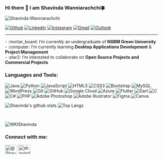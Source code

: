
### Hi there :wave: I am Shavinda Wanniarachchi:four_leaf_clover:
<p align="left"> <img src="https://komarev.com/ghpvc/?username=WKIShavinda&color=brightgreen" alt="Shavinda-Wanniarachchi" /> </p>

[![Github](https://img.shields.io/badge/-Github-000?style=flat&logo=Github&logoColor=white)](https://github.com/WKIShavinda)
[![Linkedin](https://img.shields.io/badge/-LinkedIn-blue?style=flat&logo=Linkedin&logoColor=white)](https://www.linkedin.com/in/shavinda-wanniarachchi-738925202/)
[![Instagram](https://img.shields.io/badge/-Instagram-c13584?style=flat&labelColor=c13584&logo=instagram&logoColor=white)](https://www.instagram.com/shavi__bro/)
[![Gmail](https://img.shields.io/badge/-Gmail-c14438?style=flat&logo=Gmail&logoColor=white)](mailto:shavinda@ieee.org)
[![Outlook](https://img.shields.io/badge/-Outlook-0078D4?style=flat&logo=Microsoft-Outlook&logoColor=white)](mailto:shavinda@outlook.com)

<!--
**WKIShavinda/WKIShavinda** is a ✨ _special_ ✨ repository because its `README.md` (this file) appears on your GitHub profile.

Here are some ideas to get you started:

- 🔭 I’m currently an undergraduate of <b>NSBM Green University, Sri Lanka</b>
- 🌱 I’m currently learning <b>Desktop Applications Development</b> & <b>Project Management</b>
- 👯 I’m looking to collaborate on <b>Open Source Projects</b> and <b>Commercial Projects</b>

- 🤔 I’m looking for help with 
- 💬 Ask me about ...
- 📫 How to reach me:shavinda20@outlook.com.com
- 😄 Pronouns: ...
- ⚡ Fun fact: ...
-->
<hr>
-  :mortar_board: I’m currently an undergraduate of <b>NSBM Green University</b><br>
-  :computer: I’m currently learning <b>Desktop Applications Development</b> & <b>Project Management</b><br>
-  :star2: I’m interested to collaborate on <b>Open Source Projects and Commercial Projects</b></br>



### Languages and Tools:
<p>
  <img alt="Java" src="https://img.shields.io/badge/java-%23ED8B00.svg?&style=for-the-badge&logo=java&logoColor=white"/>
  <img alt="Python" src="https://img.shields.io/badge/python%20-%2314354C.svg?&style=for-the-badge&logo=python&logoColor=white"/>
  <img alt="JavaScript" src="https://img.shields.io/badge/javascript%20-%23323330.svg?&style=for-the-badge&logo=javascript&logoColor=%23F7DF1E"/>
  
  <img alt="HTML5" src="https://img.shields.io/badge/html5%20-%23E34F26.svg?&style=for-the-badge&logo=html5&logoColor=white"/>
  <img alt="CSS3" src="https://img.shields.io/badge/css3%20-%231572B6.svg?&style=for-the-badge&logo=css3&logoColor=white"/>
  <img alt="Bootstrap" src="https://img.shields.io/badge/bootstrap%20-%23563D7C.svg?&style=for-the-badge&logo=bootstrap&logoColor=white"/>
  <img alt="MySQL" src="https://img.shields.io/badge/mysql-%2300f.svg?&style=for-the-badge&logo=mysql&logoColor=white"/>
  
  <img alt="WordPress" src="https://img.shields.io/badge/WordPress%20-%23117AC9.svg?&style=for-the-badge&logo=WordPress&logoColor=white"/>
  <img alt="Git" src="https://img.shields.io/badge/git%20-%23F05033.svg?&style=for-the-badge&logo=git&logoColor=white"/>
  <img alt="GitHub" src="https://img.shields.io/badge/github%20-%23121011.svg?&style=for-the-badge&logo=github&logoColor=white"/>
  
  <img alt="Google Cloud" src="https://img.shields.io/badge/Google%20Cloud%20-%234285F4.svg?&style=for-the-badge&logo=google-cloud&logoColor=white"/>
  <img alt="Azure" src="https://img.shields.io/badge/azure%20-%230072C6.svg?&style=for-the-badge&logo=azure-devops&logoColor=white"/>
  <img alt="Flutter" src="https://img.shields.io/badge/Flutter%20-%2302569B.svg?&style=for-the-badge&logo=Flutter&logoColor=white" />
  <img alt="Dart" src="https://img.shields.io/badge/dart-%230175C2.svg?&style=for-the-badge&logo=dart&logoColor=white"/>
  <img alt="C" src="https://img.shields.io/badge/c%20-%2300599C.svg?&style=for-the-badge&logo=c&logoColor=white"/>
  <img alt="C#" src="https://img.shields.io/badge/c%23%20-%23239120.svg?&style=for-the-badge&logo=c-sharp&logoColor=white"/>
  <img alt="PHP" src="https://img.shields.io/badge/php-%23777BB4.svg?&style=for-the-badge&logo=php&logoColor=white"/>
  <img alt="Adobe Photoshop" src="https://img.shields.io/badge/adobe%20photoshop%20-%2331A8FF.svg?&style=for-the-badge&logo=adobe%20photoshop&logoColor=white"/>
  <img alt="Adobe Illustrator" src="https://img.shields.io/badge/adobe%20illustrator%20-%23FF9A00.svg?&style=for-the-badge&logo=adobe%20illustrator&logoColor=white"/>
  <img alt="Figma" src="https://img.shields.io/badge/figma%20-%23F24E1E.svg?&style=for-the-badge&logo=figma&logoColor=white"/>
  <img alt="Canva" src="https://img.shields.io/badge/Canva%20-%2300C4CC.svg?&style=for-the-badge&logo=Canva&logoColor=white"/>
</p>


<!-- ![Android Studio](https://img.shields.io/badge/-Android%20Studio-green?style=flat-square&logo=android-studio) -->
<!-- ![Firebase](https://img.shields.io/badge/Firebase-007ACC?style=flat-square&logo=firebase) -->
<!-- ![Amazon AWS](https://img.shields.io/badge/Amazon%20AWS-232F3E?style=flat-square&logo=amazon-aws)  -->
<!-- ![MongoDB](https://img.shields.io/badge/-MongoDB-black?style=flat-square&logo=mongodb)  -->
<!-- ![Docker](https://img.shields.io/badge/-Docker-black?style=flat-square&logo=docker) 
<img alt="NodeJS" src="https://img.shields.io/badge/node.js%20-%2343853D.svg?&style=for-the-badge&logo=node.js&logoColor=white"/>
  <img alt="React" src="https://img.shields.io/badge/react%20-%2320232a.svg?&style=for-the-badge&logo=react&logoColor=%2361DAFB"/>
<img alt="Repl.it" src="https://img.shields.io/badge/Repl.it%20-%230D101E.svg?&style=for-the-badge&logo=Repl.it&logoColor=white"/>
<img alt="Visual Studio Code" src="https://img.shields.io/badge/VS%20Code-0078d7.svg?&style=for-the-badge&logo=visual-studio-code&logoColor=white"/>
  <img alt="Visual Studio" src="https://img.shields.io/badge/Visual%20Studio-5C2D91.svg?&style=for-the-badge&logo=visual-studio&logoColor=white"/>
  <img alt="PyCharm" src="https://img.shields.io/badge/PyCharm-000000.svg?&style=for-the-badge&logo=PyCharm&logoColor=white"/>
  <img alt="IntelliJ IDEA" src="https://img.shields.io/badge/IntelliJ%20IDEA-000000.svg?&style=for-the-badge&logo=intellij-idea&logoColor=white"/>
  <img alt="NetBeans IDE" src="https://img.shields.io/badge/NetBeans%20IDE-1B6AC6.svg?&style=for-the-badge&logo=apache-netbeans-ide&logoColor=white"/>
-->

![Shavinda's github stats](https://github-readme-stats.vercel.app/api?username=WKIShavinda&layout=compact&langs_count=8&theme=light)
![Top Langs](https://github-readme-stats.vercel.app/api/top-langs/?username=WKIShavinda&layout=compact&langs_count=8&theme=light)

<br />

<!-- <p align="left"> <a href="https://github.com/ryo-ma/github-profile-trophy"><img src="https://github-profile-trophy.vercel.app/?username=WKIShavinda" alt="WKIShavinda" /></a> </p> -->



<p><img align="center" src="https://github-readme-streak-stats.herokuapp.com/?user=WKIShavinda" alt="WKIShavinda" /></p>

<h3 align="left">Connect with me:</h3>
<p align="left">
<a href="https://dev.to/WKIShavinda" target="blank"><img align="center" src="https://cdn.jsdelivr.net/npm/simple-icons@3.0.1/icons/dev-dot-to.svg" alt="@Shavinda-Wanniarachchi" height="30" width="40" /></a>
<a href="https://www.linkedin.com/in/shavinda-wanniarachchi-738925202/" target="blank"><img align="center" src="https://cdn.jsdelivr.net/npm/simple-icons@3.0.1/icons/linkedin.svg" alt="shavinda-wanniarachchi" height="30" width="40" /></a>
</p>

